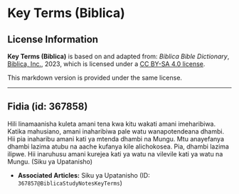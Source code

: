 # Key Terms (Biblica)

## License Information

**Key Terms (Biblica)** is based on and adapted from: _Biblica Bible Dictionary_, [Biblica, Inc.](https://www.biblica.com/), 2023, which is licensed under a [CC BY-SA 4.0 license](https://creativecommons.org/licenses/by-sa/4.0/legalcode.en).

This markdown version is provided under the same license.



--------------------------------

## Fidia (id: 367858)

 Hili linamaanisha kuleta amani tena kwa kitu wakati amani imeharibiwa. Katika mahusiano, amani inaharibiwa pale watu wanapotendeana dhambi. Hii pia inaharibu amani kati ya mtenda dhambi na Mungu. Mtu anayefanya dhambi lazima atubu na aache kufanya kile alichokosea. Pia, dhambi lazima ilipwe. Hii inaruhusu amani kurejea kati ya watu na vilevile kati ya watu na Mungu. (Siku ya Upatanisho)

* **Associated Articles:** Siku ya Upatanisho (ID: `367857@BiblicaStudyNotesKeyTerms`)

